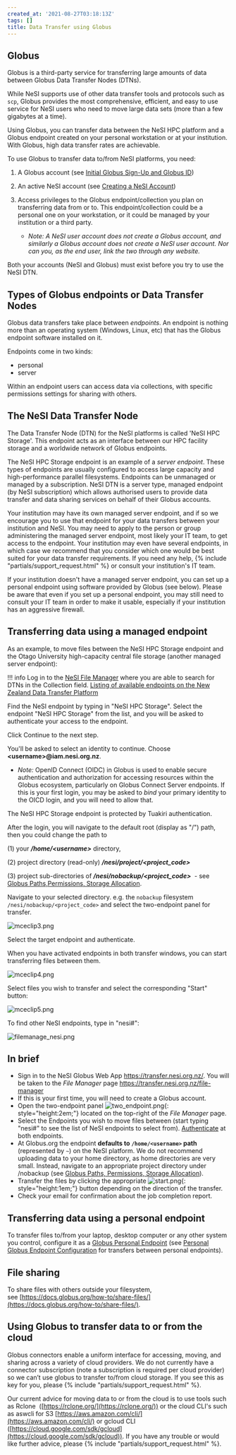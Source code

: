 ```yaml
---
created_at: '2021-08-27T03:18:13Z'
tags: []
title: Data Transfer using Globus
---
```


## Globus

Globus is a third-party service for transferring large amounts of data
between Globus Data Transfer Nodes (DTNs). 

While NeSI supports use of other data transfer tools and protocols such
as `scp`, Globus provides the most comprehensive, efficient, and easy to
use service for NeSI users who need to move large data sets (more than a
few gigabytes at a time).

Using Globus, you can transfer
data between the NeSI HPC platform and a Globus endpoint created on your personal workstation or at your institution. With Globus, high
data transfer rates are achievable.

To use Globus to transfer data to/from NeSI platforms, you need:

1. A Globus account (see
  [Initial Globus Sign-Up and Globus ID](../../Storage/Data_Transfer_Services/Initial_Globus_Sign_Up-and_your_Globus_Identities.md))
2. An active NeSI account (see
  [Creating a NeSI Account](../../Getting_Started/Accounts-Projects_and_Allocations/Creating_an_Account_Profile.md))
3. Access privileges to the Globus endpoint/collection you
   plan on transferring data from or to. This endpoint/collection
   could be a personal one on your workstation, or it could be managed
   by your institution or a third party.

    - *Note: A NeSI user account does not create a Globus account, and
        similarly a Globus account does not create a NeSI user account. Nor
        can you, as the end user, link the two through any website.*

Both your accounts (NeSI and Globus) must exist before you try to use the NeSI DTN.


## Types of Globus endpoints or Data Transfer Nodes

Globus data transfers take place between *endpoints*. An endpoint is
nothing more than an operating system (Windows, Linux, etc) that has the
Globus endpoint software installed on it. 

Endpoints come in two kinds:
- personal
- server

Within an endpoint users can access data via collections, with specific permissions settings for sharing with others.


## The NeSI Data Transfer Node

The Data Transfer Node (DTN) for the NeSI platforms is called 'NeSI HPC Storage'. This endpoint acts as an interface between our HPC
facility storage and a worldwide network of Globus endpoints.

The NeSI HPC Storage endpoint is an example of a *server endpoint*. These types of
endpoints are usually configured to access large capacity and
high-performance parallel filesystems. Endpoints can be unmanaged or
managed by a subscription. NeSI DTN is a server type, managed endpoint
(by NeSI subscription) which allows authorised users to provide data
transfer and data sharing services on behalf of their Globus accounts.

Your institution may have its own managed server endpoint, and if so we
encourage you to use that endpoint for your data transfers between your
institution and NeSI. You may need to apply to the person or group
administering the managed server endpoint, most likely your IT team, to
get access to the endpoint. Your institution may even have several
endpoints, in which case we recommend that you consider which one would
be best suited for your data transfer requirements. If you need any help,
{% include "partials/support_request.html" %} or
consult your institution's IT team.

If your institution doesn't have a managed server endpoint, you can set
up a personal endpoint using software provided by Globus (see below).
Please be aware that even if you set up a personal endpoint, you may
still need to consult your IT team in order to make it usable,
especially if your institution has an aggressive firewall.

## Transferring data using a managed endpoint

As an example, to move files between the NeSI HPC Storage endpoint and the Otago University high-capacity central
file storage (another managed server endpoint):

!!! info
    Log in to the [NeSI File Manager](https://transfer.nesi.org.nz/file-manager) where you are able to search for DTNs in the Collection field.
    [Listing of available endpoints on the New Zealand Data Transfer Platform](National_Data_Transfer_Platform.md)

Find the NeSI endpoint by typing in "NeSI HPC Storage". Select the
endpoint "NeSI HPC Storage" from the list, and you will be asked
to authenticate your access to the endpoint. 

Click Continue to the next step.

You'll be asked to select an identity to continue. 
Choose **&lt;username&gt;@iam.nesi.org.nz**.

- *Note:* 
OpenID Connect (OIDC) in Globus is used to enable secure authentication and authorization for accessing resources within the Globus ecosystem, particularly on Globus Connect Server endpoints. If this is your first login, you may be asked to *bind* your primary identity to the OICD login, and you will need to allow that.

The NeSI HPC Storage endpoint is protected by Tuakiri
authentication.  

After the login, you will navigate to the default root (display as "/") path, then you could change the path to

\(1\) your ***/home/&lt;username&gt;*** directory,

\(2\) project directory (read-only)
***/nesi/project/&lt;project\_code&gt;***

\(3\) project sub-directories of
***/nesi/nobackup/&lt;project\_code&gt;***  - see
[Globus Paths,Permissions, Storage Allocation](../../Storage/Data_Transfer_Services/Globus_Paths-Permissions-Storage_Allocation.md).  
  
Navigate to your selected directory. e.g. the `nobackup` filesystem
`/nesi/nobackup/<project_code>` and select the two-endpoint panel
for transfer.

![mceclip3.png](../../assets/images/Data_Transfer_using_Globus_V8.png)

Select the target endpoint and authenticate.

When you have activated endpoints in both transfer windows, you can
start transferring files between them.

![mceclip4.png](../../assets/images/Data_Transfer_using_Globus_V9.png)

Select files you wish to transfer and select the corresponding "Start"
button:  
  
![mceclip5.png](../../assets/images/Data_Transfer_using_Globus_V10.png)

To find other NeSI endpoints, type in "nesi#":

![filemanage\_nesi.png](../../assets/images/Data_Transfer_using_Globus_V11.png)

## In brief

- Sign in to the NeSI Globus Web App <https://transfer.nesi.org.nz/>.
  You will be taken to the *File Manager* page
  <https://transfer.nesi.org.nz/file-manager>
- If this is your first time, you will need to create a Globus
  account.
- Open the two-endpoint panel
  ![two_endpoint.png](../../assets/images/Data_Transfer_using_Globus_V12.png){: style="height:2em;"} located
  on the top-right of the *File Manager* page.
- Select the Endpoints you wish to move files between (start typing
  "nesi#" to see the list of NeSI endpoints to select from).
  [Authenticate](../../Storage/Data_Transfer_Services/Globus_endpoint_activation.md)
  at both endpoints.
- At Globus.org the endpoint **defaults to
  `/home/<username>` path** (represented by `~`) on the NeSI platform. We do not recommend uploading data to your home directory, as
  home directories are very small. Instead, navigate to an appropriate
  project directory under /nobackup (see
  [Globus Paths, Permissions,  Storage  Allocation](../../Storage/Data_Transfer_Services/Globus_Paths-Permissions-Storage_Allocation.md)).
- Transfer the files by clicking the appropriate
  ![start.png](../../assets/images/Data_Transfer_using_Globus_V13.png){: style="height:1em;"} button
  depending on the direction of the transfer.
- Check your email for confirmation about the job completion report.

## Transferring data using a personal endpoint

To transfer files to/from your laptop, desktop computer or any other
system you control, configure it as a [Globus Personal
Endpoint](https://www.globus.org/globus-connect-personal) (see
[Personal Globus Endpoint Configuration](../../Storage/Data_Transfer_Services/Personal_Globus_Endpoint_Configuration.md)
for transfers between personal endpoints).

## File sharing

To share files with others outside your filesystem,
see [https://docs.globus.org/how-to/share-files/](https://docs.globus.org/how-to/share-files/).

## Using Globus to transfer data to or from the cloud

Globus connectors enable a uniform interface for accessing, moving, and
sharing across a variety of cloud providers. We do not currently have a
connector subscription (note a subscription is required per cloud
provider) so we can’t use globus to transfer to/from cloud storage. If
you see this as key for you, please {% include "partials/support_request.html" %}.

Our current advice for moving data to or from the cloud is to use tools
such as Rclone  ([https://rclone.org/](https://rclone.org/)) or the
cloud CLI's such as aswcli for S3 [https://aws.amazon.com/cli/](https://aws.amazon.com/cli/) or
gcloud CLI
([https://cloud.google.com/sdk/gcloud](https://cloud.google.com/sdk/gcloud)).
If you have any trouble or would like further advice, please {% include "partials/support_request.html" %}.
